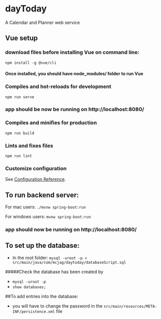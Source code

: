 # dayToday 

A Calendar and Planner web service 


## Vue setup
### download files before installing Vue on command line:
```
npm install -g @vue/cli
```
#### Once installed, you should have node_modules/ folder to run Vue
### Compiles and hot-reloads for development
```
npm run serve
```
### app should be now be running on http://localhost:8080/

### Compiles and minifies for production
```
npm run build
```

### Lints and fixes files
```
npm run lint
```

### Customize configuration
See [Configuration Reference](https://cli.vuejs.org/config/).


## To run backend server:
For mac users: 
`./mvnw spring-boot:run`

For windows users:
`mvnw spring-boot:run`

### app should now be running on http://localhost:8080/

## To set up the database:
- In the root folder: `mysql -uroot -p < src/main/java/com/mcjag/daytoday/databaseScript.sql`

#####Check the database has been created by 
- `mysql -uroot -p`
- `show databases;` 

##To add entries into the database:

- you will have to change the password in the `src/main/resources/META-INF/persistence.xml` file